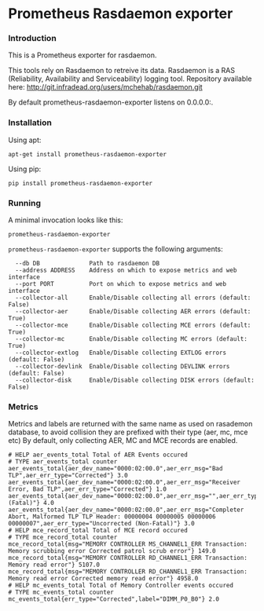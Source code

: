 # Prometheus Rasdaemon exporter

### Introduction
This is a Prometheus exporter for rasdaemon.

This tools rely on Rasdaemon to retreive its data.
Rasdaemon is a RAS (Reliability, Availability and Serviceability) logging tool.
Repository available here: http://git.infradead.org/users/mchehab/rasdaemon.git

By default prometheus-rasdaemon-exporter listens on 0.0.0.0:<to be defined>.

### Installation

Using apt:
```
apt-get install prometheus-rasdaemon-exporter
```

Using pip:
```
pip install prometheus-rasdaemon-exporter
```

### Running

A minimal invocation looks like this:

```
prometheus-rasdaemon-exporter
```

`prometheus-rasdaemon-exporter` supports the following arguments:

```
  --db DB              Path to rasdaemon DB
  --address ADDRESS    Address on which to expose metrics and web interface
  --port PORT          Port on which to expose metrics and web interface
  --collector-all      Enable/Disable collecting all errors (default: False)
  --collector-aer      Enable/Disable collecting AER errors (default: True)
  --collector-mce      Enable/Disable collecting MCE errors (default: True)
  --collector-mc       Enable/Disable collecting MC errors (default: True)
  --collector-extlog   Enable/Disable collecting EXTLOG errors (default: False)
  --collector-devlink  Enable/Disable collecting DEVLINK errors (default: False)
  --collector-disk     Enable/Disable collecting DISK errors (default: False)
```



### Metrics

Metrics and labels are returned with the same name as used on rasademon database, to avoid collision they are prefixed with their type (aer, mc, mce etc)
By default, only collecting AER, MC and MCE records are enabled.

```
# HELP aer_events_total Total of AER Events occured
# TYPE aer_events_total counter
aer_events_total{aer_dev_name="0000:02:00.0",aer_err_msg="Bad TLP",aer_err_type="Corrected"} 3.0
aer_events_total{aer_dev_name="0000:02:00.0",aer_err_msg="Receiver Error, Bad TLP",aer_err_type="Corrected"} 1.0
aer_events_total{aer_dev_name="0000:02:00.0",aer_err_msg="",aer_err_type="Uncorrected (Fatal)"} 4.0
aer_events_total{aer_dev_name="0000:02:00.0",aer_err_msg="Completer Abort, Malformed TLP TLP Header: 00000004 00000005 00000006 00000007",aer_err_type="Uncorrected (Non-Fatal)"} 3.0
# HELP mce_record_total Total of MCE record occured
# TYPE mce_record_total counter
mce_record_total{msg="MEMORY CONTROLLER MS_CHANNEL1_ERR Transaction: Memory scrubbing error Corrected patrol scrub error"} 149.0
mce_record_total{msg="MEMORY CONTROLLER RD_CHANNEL1_ERR Transaction: Memory read error"} 5107.0
mce_record_total{msg="MEMORY CONTROLLER RD_CHANNEL1_ERR Transaction: Memory read error Corrected memory read error"} 4958.0
# HELP mc_events_total Total of Memory Controller events occured
# TYPE mc_events_total counter
mc_events_total{err_type="Corrected",label="DIMM_P0_B0"} 2.0

```
